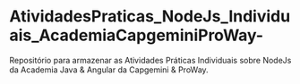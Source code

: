 # AtividadesPraticas_NodeJs_Individuais_AcademiaCapgeminiProWay-
Repositório para armazenar as Atividades Práticas Individuais sobre NodeJs da Academia Java &amp; Angular da Capgemini &amp; ProWay.
